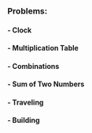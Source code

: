 ### Problems:

#### - Clock
#### - Multiplication Table
#### - Combinations
#### - Sum of Two Numbers
#### - Traveling
#### - Building